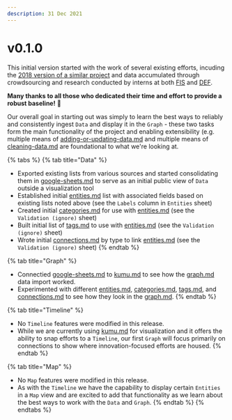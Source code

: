 ```yaml
---
description: 31 Dec 2021
---
```


# v0.1.0

This initial version started with the work of several existing efforts, incuding the [2018 version of a similar project](https://kumu.io/aflazo/def-innovation-ecosystem-map#def-ecosystem-map) and data accumulated through crowdsourcing and research conducted by interns at both [FIS](https://www.linkedin.com/company/federal-innovators-salon/) and [DEF](https://www.def.org).&#x20;

**Many thanks to all those who dedicated their time and effort to provide a robust baseline!** :pray:

Our overall goal in starting out was simply to learn the best ways to reliably and consistently ingest `Data` and display it in the `Graph` - these two tasks form the main functionality of the project and enabling extensibility (e.g. multiple means of [adding-or-updating-data.md](../../workflow/contribution/adding-or-updating-data.md "mention") and multiple means of [cleaning-data.md](../../workflow/evaluation/cleaning-data.md "mention") are foundational to what we're looking at.

{% tabs %}
{% tab title="Data" %}
* Exported existing lists from various sources and started consolidating them in [google-sheets.md](../../learning/tools/google-sheets.md "mention") to serve as an initial public view of `Data` outside a visualization tool
* Established initial [entities.md](../../about/elements/data/entities.md "mention") list with associated fields based on existing lists noted above (see the `Labels` column in `Entities` sheet)
* Created initial [categories.md](../../about/elements/data/categories.md "mention") for use with [entities.md](../../about/elements/data/entities.md "mention") (see the `Validation (ignore)` sheet)
* Built initial list of [tags.md](../../about/elements/data/tags.md "mention") to use with [entities.md](../../about/elements/data/entities.md "mention") (see the `Validation (ignore)` sheet)
* Wrote initial [connections.md](../../about/elements/data/connections.md "mention") by type to link [entities.md](../../about/elements/data/entities.md "mention") (see the `Validation (ignore)` sheet)
{% endtab %}

{% tab title="Graph" %}
* Connectied [google-sheets.md](../../learning/tools/google-sheets.md "mention") to [kumu.md](../../learning/tools/kumu.md "mention") to see how the [graph.md](../../about/elements/graph.md "mention") data import worked.
* Experimented with different [entities.md](../../about/elements/data/entities.md "mention"), [categories.md](../../about/elements/data/categories.md "mention"), [tags.md](../../about/elements/data/tags.md "mention"), and [connections.md](../../about/elements/data/connections.md "mention") to see how they look in the [graph.md](../../about/elements/graph.md "mention").
{% endtab %}

{% tab title="Timeline" %}
* No `Timeline` features were modified in this release.
* While we are currently using [kumu.md](../../learning/tools/kumu.md "mention") for visualization and it offers the ability to snap efforts to a `Timeline`, our first `Graph` will focus primarily on connections to show where innovation-focused efforts are housed.
{% endtab %}

{% tab title="Map" %}
* No `Map` features were modified in this release.
* As with the `Timeline` we have the capability to display certain `Entities` in a `Map` view and are excited to add that functionality as we learn about the best ways to work with the `Data` and `Graph`.
{% endtab %}
{% endtabs %}



